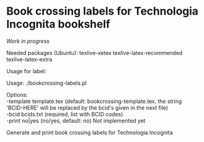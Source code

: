 Book crossing labels for Technologia Incognita bookshelf
========================================================

_Work in progress_

Needed packages (Ubuntu): texlive-xetex texlive-latex-recommended texlive-latex-extra  
  
Usage for label:  
  
Usage: ./bookcrossing-labels.pl <options>  
  
Options:  
  -template template.tex (default: bookcrossing-template.tex, the string 'BCID-HERE' will be replaced by the bcid's given in the next file)  
  -bcid     bcids.txt    (required, list with BCID codes)  
  -print    no|yes       (no/yes, default: no) Not implemented yet  
  
Generate and print book crossing labels for Technologia Incognita

